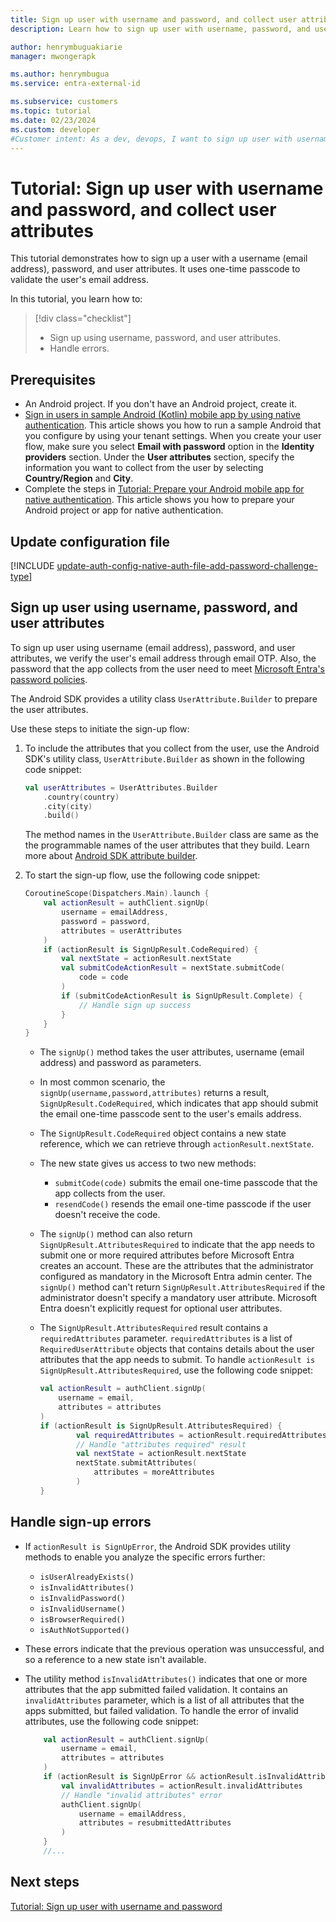 ```yaml
---
title: Sign up user with username and password, and collect user attributes
description: Learn how to sign up user with username, password, and user attributes in an Android mobile app by using native authentication.

author: henrymbuguakiarie
manager: mwongerapk

ms.author: henrymbugua
ms.service: entra-external-id

ms.subservice: customers
ms.topic: tutorial
ms.date: 02/23/2024
ms.custom: developer
#Customer intent: As a dev, devops, I want to sign up user with username, password and user attributes in an Android mobile app by using native authentication.
---
```


# Tutorial: Sign up user with username and password, and collect user attributes  
 
This tutorial demonstrates how to sign up a user with a username (email address), password, and user attributes. It uses one-time passcode to validate the user's email address.
 
In this tutorial, you learn how to:

> [!div class="checklist"]
>
> - Sign up using username, password, and user attributes.  
> - Handle errors.  
 
## Prerequisites  
 
- An Android project. If you don't have an Android project, create it.
- [Sign in users in sample Android (Kotlin) mobile app by using native authentication](how-to-run-native-authentication-sample-android-app.md). This article shows you how to run a sample Android that you configure by using your tenant settings. When you create your user flow, make sure you select **Email with password** option in the **Identity providers** section. Under the **User attributes** section, specify the information you want to collect from the user by selecting **Country/Region** and **City**. 
- Complete the steps in [Tutorial: Prepare your Android mobile app for native authentication](tutorial-native-authentication-prepare-android-app.md). This article shows you how to prepare your Android project or app for native authentication. 

## Update configuration file

[!INCLUDE [update-auth-config-native-auth-file-add-password-challenge-type](./includes/native-auth/update-auth-config-native-auth-file-android-kotlin.md)]
 
## Sign up user using username, password, and user attributes
 
To sign up user using username (email address), password, and user attributes, we verify the user's email address through email OTP. Also, the password that the app collects from the user need to meet [Microsoft Entra's password policies](/entra/identity/authentication/concept-password-ban-bad-combined-policy). 
 
The Android SDK provides a utility class `UserAttribute.Builder` to prepare the user attributes.  

Use these steps to initiate the sign-up flow:
 
1. To include the attributes that you collect from the user, use the Android SDK's utility class, `UserAttribute.Builder` as shown in the following code snippet:  
 
    ```kotlin 
    val userAttributes = UserAttributes.Builder 
        .country(country) 
        .city(city) 
        .build() 
    ``` 
     
    The method names in the `UserAttribute.Builder` class are same as the the programmable names of the user attributes that they build. Learn more about [Android SDK attribute builder](concept-native-authentication-user-attribute-builder.md?tabs=android-kotlin).
        

1. To start the sign-up flow, use the following code snippet: 
 
    ```kotlin 
    CoroutineScope(Dispatchers.Main).launch { 
        val actionResult = authClient.signUp( 
            username = emailAddress, 
            password = password, 
            attributes = userAttributes 
        ) 
        if (actionResult is SignUpResult.CodeRequired) { 
            val nextState = actionResult.nextState 
            val submitCodeActionResult = nextState.submitCode( 
                code = code 
            ) 
            if (submitCodeActionResult is SignUpResult.Complete) { 
                // Handle sign up success 
            } 
        } 
    } 
    ``` 
     
    - The `signUp()` method takes the user attributes, username (email address) and password as parameters.
    
    - In most common scenario, the `signUp(username,password,attributes)` returns a result, `SignUpResult.CodeRequired`, which indicates that app should submit the email one-time passcode sent to the user's emails address.
    
    - The `SignUpResult.CodeRequired` object contains a new state reference, which we can retrieve through `actionResult.nextState`.
    
    - The new state gives us access to two new methods:
        - `submitCode(code)` submits the email one-time passcode that the app collects from the user.
        - `resendCode()` resends the email one-time passcode if the user doesn't receive the code. 
    
    - The `signUp()` method can also return `SignUpResult.AttributesRequired` to indicate that the app needs to submit one or more required attributes before Microsoft Entra creates an account. These are the attributes that the administrator configured as mandatory in the Microsoft Entra admin center. The `signUp()` method can't return `SignUpResult.AttributesRequired` if the administrator doesn't specify a mandatory user attribute. Microsoft Entra doesn't explicitly request for optional user attributes. 
    
    - The `SignUpResult.AttributesRequired` result contains a `requiredAttributes` parameter. `requiredAttributes` is a list of `RequiredUserAttribute` objects that contains details about the user attributes that the app needs to submit. To handle `actionResult is SignUpResult.AttributesRequired`, use the following code snippet: 

        ```kotlin
        val actionResult = authClient.signUp(
            username = email,
            attributes = attributes
        )
        if (actionResult is SignUpResult.AttributesRequired) {
                val requiredAttributes = actionResult.requiredAttributes 
                // Handle "attributes required" result 
                val nextState = actionResult.nextState
                nextState.submitAttributes(
                    attributes = moreAttributes
                )
        }
        ```

## Handle sign-up errors  
 
- If `actionResult is SignUpError`, the Android SDK provides utility methods to enable you analyze the specific errors further: 
    - `isUserAlreadyExists()`
    - `isInvalidAttributes()`
    - `isInvalidPassword()`
    - `isInvalidUsername()`
    - `isBrowserRequired()`
    - `isAuthNotSupported()`

- These errors indicate that the previous operation was unsuccessful, and so a reference to a new state isn't available.

- The utility method `isInvalidAttributes()` indicates that one or more attributes that the app submitted failed validation. It contains an `invalidAttributes` parameter, which is a list of all attributes that the apps submitted, but failed validation. To handle the error of invalid attributes, use the following code snippet:  
 
    ```kotlin 
        val actionResult = authClient.signUp(
            username = email,
            attributes = attributes
        )
        if (actionResult is SignUpError && actionResult.isInvalidAttributes()) {
            val invalidAttributes = actionResult.invalidAttributes
            // Handle "invalid attributes" error
            authClient.signUp(
                username = emailAddress,
                attributes = resubmittedAttributes
            )
        } 
        //...
    ``` 
  
## Next steps  
  
[Tutorial: Sign up user with username and password](tutorial-native-authentication-android-sign-up-user-with-username-password.md) 